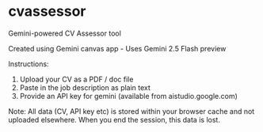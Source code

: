 # cvassessor
Gemini-powered CV Assessor tool

Created using Gemini canvas app - Uses Gemini 2.5 Flash preview

Instructions: 

1. Upload your CV as a PDF / doc file
2. Paste in the job description as plain text
3. Provide an API key for gemini (available from aistudio.google.com)

Note:
All data (CV, API key etc) is stored within your browser cache and not uploaded elsewhere. When you end the session, this data is lost. 